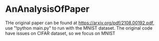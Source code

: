# AnAnalysisOfPaper
THe original paper can be found at https://arxiv.org/pdf/2108.00192.pdf, use "!python main.py" to run with the MNIST dataset. The original code have issues on CIFAR dataset, so we focus on MNIST

